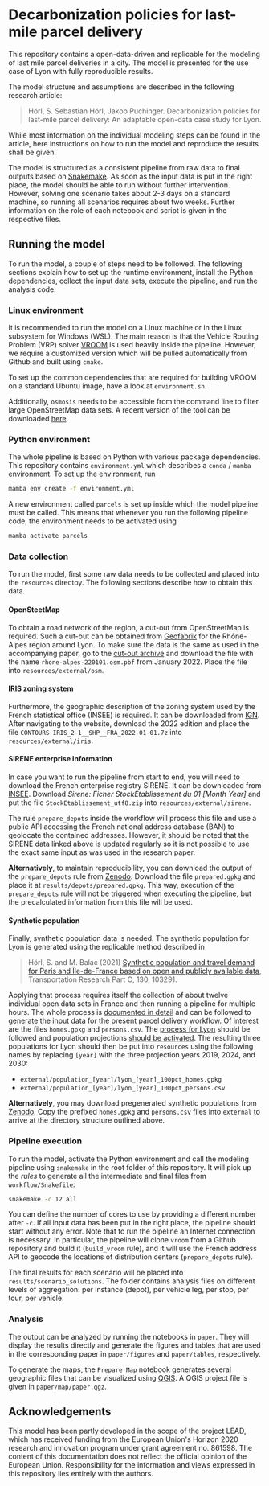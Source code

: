 # Decarbonization policies for last-mile parcel delivery

This repository contains a open-data-driven and replicable for the modeling of last mile parcel deliveries in a city. The model is presented for the use case of Lyon with fully reproducible results.

The model structure and assumptions are described in the following research article:

> Hörl, S. Sebastian Hörl, Jakob Puchinger. Decarbonization policies for last-mile parcel delivery: An adaptable open-data case study for Lyon.

While most information on the individual modeling steps can be found in the article, here instructions on how to run the model and reproduce the results shall be given.

The model is structured as a consistent pipeline from raw data to final outputs based on [Snakemake](https://snakemake.readthedocs.io/en/stable/). As soon as the input data is put in the right place, the model should be able to run without further intervention. However, solving one scenario takes about 2-3 days on a standard machine, so running all scenarios requires about two weeks. Further information on the role of each notebook and script is given in the respective files.

## Running the model

To run the model, a couple of steps need to be followed. The following sections explain how to set up the runtime environment, install the Python dependencies, collect the input data sets, execute the pipeline, and run the analysis code.

### Linux environment

It is recommended to run the model on a Linux machine or in the Linux subsystem for Windows (WSL). The main reason is that the Vehicle Routing Problem (VRP) solver [VROOM](https://github.com/VROOM-Project/vroom) is used heavily inside the pipeline. However, we require a customized version which will be pulled automatically from Github and built using `cmake`.

To set up the common dependencies that are required for building VROOM on a standard Ubuntu image, have a look at `environment.sh`.

Additionally, `osmosis` needs to be accessible from the command line to filter large OpenStreetMap data sets. A recent version of the tool can be downloaded [here](https://github.com/openstreetmap/osmosis/releases/tag/0.49.2).

### Python environment

The whole pipeline is based on Python with various package dependencies. This repository contains `environment.yml` which describes a `conda` / `mamba` environment. To set up the environment, run

```bash
mamba env create -f environment.yml
```

A new environment called `parcels` is set up inside which the model pipeline must be called. This means that whenever you run the following pipeline code, the environment needs to be activated using

```bash
mamba activate parcels
```

### Data collection


To run the model, first some raw data needs to be collected and placed into the `resources` directoy. The following sections describe how to obtain this data.

#### OpenSteetMap

To obtain a road network of the region, a cut-out from OpenStreetMap is required. Such a cut-out can be obtained from [Geofabrik](https://download.geofabrik.de/europe/france/rhone-alpes.html) for the Rhône-Alpes region around Lyon. To make sure the data is the same as used in the accompanying paper, go to the [cut-out archive](https://download.geofabrik.de/europe/france/) and download the file with the name `rhone-alpes-220101.osm.pbf` from January 2022. Place the file into `resources/external/osm`.

#### IRIS zoning system

Furthermore, the geographic description of the zoning system used by the French statistical office (INSEE) is required. It can be downloaded from [IGN](https://geoservices.ign.fr/contoursiris). After navigating to the website, download the 2022 edition and place the file `CONTOURS-IRIS_2-1__SHP__FRA_2022-01-01.7z` into `resources/external/iris`.

#### SIRENE enterprise information

In case you want to run the pipeline from start to end, you will need to download the French enterprise registry SIRENE. It can be downloaded from [INSEE](https://www.data.gouv.fr/fr/datasets/base-sirene-des-entreprises-et-de-leurs-etablissements-siren-siret/). Download *Sirene: Ficher StockEtablissement du 01 [Month Year]* and put the file `StockEtablissement_utf8.zip` into `resources/external/sirene`.

The rule `prepare_depots` inside the workflow will process this file and use a public API accessing the French national address database (BAN) to geolocate the contained addresses. However, it should be noted that the SIRENE data linked above is updated regularly so it is not possible to use the exact same input as was used in the research paper.

**Alternatively**, to maintain reproducibility, you can download the output of the `prepare_depots` rule from [Zenodo](https://doi.org/10.5281/zenodo.13933045). Download the file `prepared.gpkg` and place it at `results/depots/prepared.gpkg`. This way, execution of the `prepare_depots` rule will not be triggered when executing the pipeline, but the precalculated information from this file will be used.

#### Synthetic population

Finally, synthetic population data is needed. The synthetic population for Lyon is generated using the replicable method described in 

> Hörl, S. and M. Balac (2021) [Synthetic population and travel demand for Paris and Île-de-France based on open and publicly available data](https://www.sciencedirect.com/science/article/pii/S0968090X21003016), Transportation Research Part C, 130, 103291.

Applying that process requires itself the collection of about twelve individual open data sets in France and then running a pipeline for multiple hours. The whole process is [documented in detail](https://github.com/eqasim-org/ile-de-france/blob/develop/docs/population.md) and can be followed to generate the input data for the present parcel delivery workflow. Of interest are the files `homes.gpkg` and `persons.csv`. The [process for Lyon](https://github.com/eqasim-org/ile-de-france/blob/develop/docs/cases/lyon.md) should be followed and population projections [should be activated](https://github.com/eqasim-org/ile-de-france/blob/develop/docs/population.md#population-projections). The resulting three populations for Lyon should then be put into `resources` using the following names by replacing `[year]` with the three projection years 2019, 2024, and 2030:

- `external/population_[year]/lyon_[year]_100pct_homes.gpkg`
- `external/population_[year]/lyon_[year]_100pct_persons.csv`

**Alternatively**, you may download pregenerated synthetic populations from [Zenodo](https://doi.org/10.5281/zenodo.13933045). Copy the prefixed `homes.gpkg` and `persons.csv` files into `external` to arrive at the directory structure outlined above.

### Pipeline execution

To run the model, activate the Python environment and call the modeling pipeline using `snakemake` in the root folder of this repository. It will pick up the *rules* to generate all the intermediate and final files from `workflow/Snakefile`:

```bash
snakemake -c 12 all
```

You can define the number of cores to use by providing a different number after `-c`. If all input data has been put in the right place, the pipeline should start without any error. Note that to run the pipeline an Internet connection is necessary. In particular, the pipeline will clone `vroom` from a Github repository and build it (`build_vroom` rule), and it will use the French address API to geocode the locations of distribution centers (`prepare_depots` rule).

The final results for each scenario will be placed into `results/scenario_solutions`. The folder contains analysis files on different levels of aggregation: per instance (depot), per vehicle leg, per stop, per tour, per vehicle.

### Analysis

The output can be analyzed by running the notebooks in `paper`. They will display the results directly and generate the figures and tables that are used in the corresponding paper in `paper/figures` and `paper/tables`, respectively.

To generate the maps, the `Prepare Map` notebook generates several geographic files that can be visualized using [QGIS](https://qgis.org/). A QGIS project file is given in `paper/map/paper.qgz`.

## Acknowledgements

This model has been partly developed in the scope of the project LEAD, which has received funding from the European Union's Horizon 2020 research and innovation program under grant agreement no. 861598. The content of this documentation does not reflect the official opinion of the European Union. Responsibility for the information and views expressed in this repository lies entirely with the authors.
